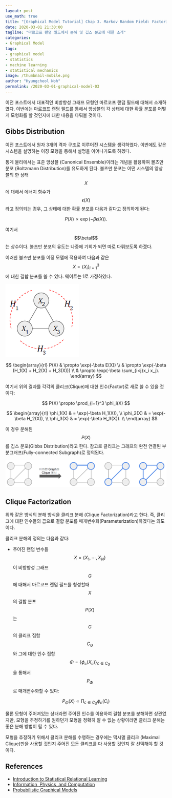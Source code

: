 ```yaml
---
layout: post
use_math: true
title: "[Graphical Model Tutorial] Chap 3. Markov Random Field: Factorization"
date: 2020-03-01 21:30:00
tagline: "마르코프 랜덤 필드에서 분해 및 깁스 분포에 대한 소개"
categories:
- Graphical Model
tags:
- graphical model
- statistics
- machine learning
- statistical mechanics
image: /thumbnail-mobile.png
author: "Hyungcheol Noh"
permalink: /2020-03-01-graphical-model-03
---
```


이전 포스트에서 대표적인 비방향성 그래프 모형인 마르코프 랜덤 필드에 대해서 소개하였다. 이번에는 마르코프 랜덤 필드를 통해서 앙상블의 각 상태에 대한 확률 분포를 어떻게 모형화를 할 것인지에 대한 내용을 다뤄볼 것이다.

## Gibbs Distribution
이전 포스트에서 원자 3개의 격자 구조로 이루어진 시스템을 생각하였다. 이번에도 같은 시스템을 설명하는 이징 모형을 통해서 설명을 이어나가도록 하겠다.

통계 물리에서는 표준 앙상블 (Canonical Ensemble)이라는 개념을 활용하여 볼츠만 분포 (Boltzmann Distribution)를 유도하게 된다. 볼츠만 분포는 어떤 시스템의 앙상블의 한 상태 $$X$$에 대해서 에너지 함수가 $$\epsilon(X)$$라고 정의되는 경우, 그 상태에 대한 확률 분포를 다음과 같다고 정의하게 된다:

$$
P(X) \propto \exp(-\beta \epsilon(X)).
$$

여기서 $$\betal$$는 상수이다. 볼츠만 분포의 유도는 나중에 기회가 되면 따로 다뤄보도록 하겠다.

이러한 볼츠만 분포를 이징 모델에 적용하여 다음과 같은 $$X=\{X_i \}_{i=1}^3$$에 대한 결합 분포를 쓸 수 있다. 웨이트는 1로 가정하였다.

![](/assets/img/2020-01-26-graphical-model-02/2020-01-26-graphical-model-02_2020-01-26-10-58-56.png)

$$
\begin{array}{rl}
P(X)
& \propto \exp(-\beta E(X)) \\
& \propto \exp(-\beta (H_1(X) + H_2(X) + H_3(X))) \\
& \propto \exp(-\beta \sum_{i<j}x_i x_j).
\end{array}
$$

여기서 위의 결과를 각각의 클리크(Clique)에 대한 인수(Factor)로 새로 쓸 수 있을 것이다:

$$
P(X) \propto \prod_{i=1}^3 \phi_i(X)
$$

$$
\begin{array}{rl}
\phi_1(X) & = \exp(-\beta H_1(X)), \\
\phi_2(X) & = \exp(-\beta H_2(X)), \\
\phi_3(X) & = \exp(-\beta H_3(X)). \\
\end{array}
$$

이 경우 분해된 $$P(X)$$를 깁스 분포(Gibbs Distribution)라고 한다. 참고로 클리크는 그래프의 완전 연결된 부분그래프(Fully-connected Subgraph)로 정의된다.

![](/assets/img/2020-01-26-graphical-model-02/2020-01-26-graphical-model-02_2020-01-26-11-02-11.png)

## Clique Factorization
위와 같은 방식의 분해 방식을 클리크 분해 (Clique Factorization)라고 한다. 즉, 클리크에 대한 인수들의 곱으로 결합 분포를 매개변수화(Parameterization)하겠다는 의도이다.

클리크 분해의 정의는 다음과 같다:
- 주어진 랜덤 변수들 $$X=\{X_1, \cdots, X_N \}$$이 비방향성 그래프 $$G$$에 대해서 마르코프 랜덤 필드를 형성할때 $$X$$의 결합 분포 $$P(X)$$는 $$G$$의 클리크 집합 $$C_G$$와 그에 대한 인수 집합 $$\Phi=\{\phi_c(X_c) \}_{c\in C_G}$$을 통해서 $$P_{\Phi}$$로 매개변수화할 수 있다:

$$
P_{\Phi}(X) \propto \prod_{c \in C_G} \phi_c (C_i)
$$

물론 모형이 주어져있는 상태라면 주어진 인수를 이용하여 결합 분포를 분해하면 상관없지만, 모형을 추정하기를 원하던가 모형을 정확히 알 수 없는 상황이라면 클리크 분해는 좋은 분해 방법이 될 수 있다.

모형을 추정하기 위해서 클리크 분해를 수행하는 경우에는 맥시멀 클리크 (Maximal Clique)만을 사용할 것인지 주어진 모든 클리크를 다 사용할 것인지 잘 선택해야 할 것이다.

## References
- [Introduction to Statistical Relational Learning](https://mitpress.mit.edu/books/introduction-statistical-relational-learning)
- [Information, Physics, and Computation](https://web.stanford.edu/~montanar/RESEARCH/book.html)
- [Probabilistic Graphical Models](https://mitpress.mit.edu/books/probabilistic-graphical-models)